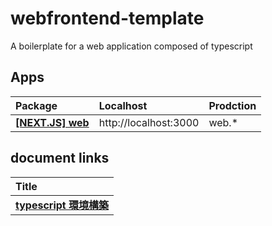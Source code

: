 # webfrontend-template

A boilerplate for a web application composed of typescript

## Apps

| Package                                  | Localhost             | Prodction |
| :--------------------------------------- | :-------------------- | :-------- |
| **[[NEXT.JS] web](./packages/web)**  | http://localhost:3000 | web.\*  |

## document links

| Title                                             |
| :------------------------------------------------ |
| **[typescript 環境構築](./docs/typescript.md)**   |
